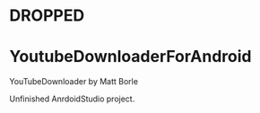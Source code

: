 
<h1>DROPPED</h2>

# YoutubeDownloaderForAndroid

YouTubeDownloader by Matt Borle

Unfinished AnrdoidStudio project.
